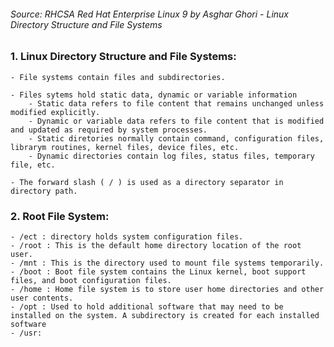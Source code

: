 ###### *Source:* RHCSA Red Hat Enterprise Linux 9 by Asghar Ghori - Linux Directory Structure and File Systems

### 1. **Linux Directory Structure and File Systems:**

    - File systems contain files and subdirectories.
    
    - Files sytems hold static data, dynamic or variable information
        - Static data refers to file content that remains unchanged unless modified explicitly.
        - Dynamic or variable data refers to file content that is modified and updated as required by system processes.
        - Static diretories normally contain command, configuration files, librarym routines, kernel files, device files, etc.
        - Dynamic directories contain log files, status files, temporary file, etc.
        
    - The forward slash ( / ) is used as a directory separator in directory path.

    
### 2. **Root File System:**

    - /ect : directory holds system configuration files.
    - /root : This is the default home directory location of the root user.
    - /mnt : This is the directory used to mount file systems temporarily. 
    - /boot : Boot file system contains the Linux kernel, boot support files, and boot configuration files. 
    - /home : Home file system is to store user home directories and other user contents.
    - /opt : Used to hold additional software that may need to be installed on the system. A subdirectory is created for each installed software
    - /usr: 

    
